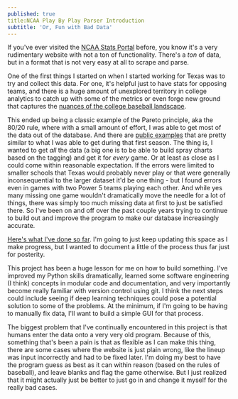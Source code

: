 ```yaml
---
published: true
title:NCAA Play By Play Parser Introduction
subtitle: 'Or, Fun with Bad Data'
---
```


If you've ever visited the [NCAA Stats Portal](stats.ncaa.org) before, you know it's a very rudimentary website with not a ton of functionality. There's a _ton_ of data, but in a format that is not very easy at all to scrape and parse.

One of the first things I started on when I started working for Texas was to try and collect this data. For one, it's helpful just to have stats for opposing teams, and there is a huge amount of unexplored territory in college analytics to catch up with some of the metrics or even forge new ground that captures the [nuances of the college baseball landscape](https://milesokamoto.com/blog/2020/07/27/college-baseball-analytics-101.html).

This ended up being a classic example of the Pareto principle, aka the 80/20 rule, where with a small amount of effort, I was able to get most of the data out of the database. And there are [public examples](https://github.com/davmiller/NCAA-baseball) that are pretty similar to what I was able to get during that first season. The thing is, I wanted to get _all_ the data (a big one is to be able to build spray charts based on the tagging) and get it for _every_ game. Or at least as close as I could come within reasonable expectation. If the errors were limited to smaller schools that Texas would probably never play or that were generally inconsequential to the larger dataset it'd be one thing - but I found errors even in games with two Power 5 teams playing each other. And while yes many missing one game wouldn't dramatically move the needle for a lot of things, there was simply too much missing data at first to just be satisfied there. So I've been on and off over the past couple years trying to continue to build out and improve the program to make our database increasingly accurate.

[Here's what I've done so far](https://github.com/milesokamoto/pbpy). I'm going to just keep updating this space as I make progress, but I wanted to document a little of the process thus far just for posterity.

This project has been a huge lesson for me on how to build something. I've improved my Python skills dramatically, learned some software engineering (I think) concepts in modular code and documentation, and very importantly become really familiar with version control using git. I think the next steps could include seeing if deep learning techniques could pose a potential solution to some of the problems. At the minimum, if I'm going to be having to manually fix data, I'll want to build a simple GUI for that process.

The biggest problem that I've continually encountered in this project is that humans enter the data onto a very very old program. Because of this, something that's been a pain is that as flexible as I can make this thing, there are some cases where the website is just plain wrong, like the lineup was input incorrectly and had to be fixed later. I'm doing my best to have the program guess as best as it can within reason (based on the rules of baseball), and leave blanks and flag the game otherwise. But I just realized that it might actually just be better to just go in and change it myself for the really bad cases.
